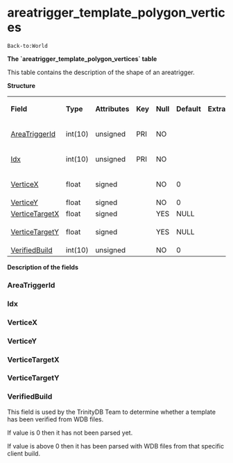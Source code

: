 # areatrigger\_template\_polygon\_vertices

`Back-to:World     `

**The \`areatrigger\_template\_polygon\_vertices\` table**

This table contains the description of the shape of an areatrigger.

**Structure**

<table>
<tbody>
<tr class="odd">
<td><p><strong>Field</strong></p></td>
<td><p><strong>Type</strong></p></td>
<td><p><strong>Attributes</strong></p></td>
<td><p><strong>Key</strong></p></td>
<td><p><strong>Null</strong></p></td>
<td><p><strong>Default</strong></p></td>
<td><p><strong>Extra</strong></p></td>
<td><p><strong>Comment</strong></p></td>
</tr>
<tr class="even">
<td><p><a href="#areatrigger_template_polygon_vertices-AreaTriggerId">AreaTriggerId</a></p></td>
<td><p>int(10)</p></td>
<td><p>unsigned</p></td>
<td><p>PRI</p></td>
<td><p>NO</p></td>
<td><p><br />
</p></td>
<td><p><br />
</p></td>
<td><p><br />
</p></td>
</tr>
<tr class="odd">
<td><a href="#areatrigger_template_polygon_vertices-Idx">Idx</a></td>
<td><p>int(10)</p></td>
<td><p>unsigned</p></td>
<td><p>PRI</p></td>
<td><p>NO</p></td>
<td><p><br />
</p></td>
<td><p><br />
</p></td>
<td><p><br />
</p></td>
</tr>
<tr class="even">
<td><a href="#areatrigger_template_polygon_vertices-VerticeX">VerticeX</a></td>
<td><p>float</p></td>
<td><p>signed</p></td>
<td><br />
</td>
<td><p>NO</p></td>
<td><p>0</p></td>
<td><p><br />
</p></td>
<td><p><br />
</p></td>
</tr>
<tr class="odd">
<td><a href="#areatrigger_template_polygon_vertices-VerticeY">VerticeY</a></td>
<td>float</td>
<td>signed</td>
<td><br />
</td>
<td>NO</td>
<td>0</td>
<td><br />
</td>
<td><br />
</td>
</tr>
<tr class="even">
<td><a href="areatrigger_template_polygon_vertices">VerticeTargetX</a></td>
<td>float</td>
<td>signed</td>
<td><br />
</td>
<td>YES</td>
<td>NULL</td>
<td><br />
</td>
<td><br />
</td>
</tr>
<tr class="odd">
<td><p><a href="areatrigger_template_polygon_vertices">VerticeTargetY</a></p></td>
<td>float</td>
<td>signed</td>
<td><br />
</td>
<td>YES</td>
<td>NULL</td>
<td><br />
</td>
<td><br />
</td>
</tr>
<tr class="even">
<td><a href="#areatrigger_template_polygon_vertices-VerifiedBuild">VerifiedBuild</a></td>
<td>int(10)</td>
<td>unsigned</td>
<td><br />
</td>
<td>NO</td>
<td>0</td>
<td><br />
</td>
<td><br />
</td>
</tr>
</tbody>
</table>

**Description of the fields**

### AreaTriggerId

### Idx

### VerticeX

### VerticeY

### VerticeTargetX

### VerticeTargetY

### VerifiedBuild

This field is used by the TrinityDB Team to determine whether a template has been verified from WDB files.

If value is 0 then it has not been parsed yet.

If value is above 0 then it has been parsed with WDB files from that specific client build.



